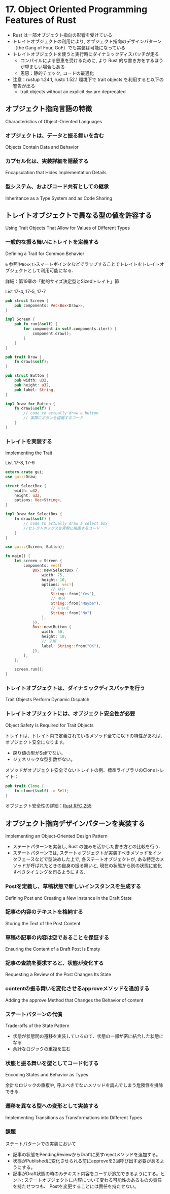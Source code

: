 # 17. Object Oriented Programming Features of Rust

- Rust は一部オブジェクト指向の影響を受けている
- トレイトオブジェクトの利用により, オブジェクト指向のデザインパターン（the Gang of Four, GoF）でも実装は可能になっている
- トレイトオブジェクトを使うと実行時にダイナミックディスパッチが走る
  - コンパイルによる恩恵を受けるために, より Rust 的な書き方をするほうが望ましい場合もある
  - 恩恵：静的チェック, コードの最適化
- 注意：rustup 1.24.1, rustc 1.52.1 環境下で trait objects を利用すると以下の警告が出る
  - trait objects without an explicit `dyn` are deprecated


## オブジェクト指向言語の特徴
Characteristics of Object-Oriented Languages

### オブジェクトは、データと振る舞いを含む
Objects Contain Data and Behavior

### カプセル化は、実装詳細を隠蔽する
Encapsulation that Hides Implementation Details

### 型システム、およびコード共有としての継承
Inheritance as a Type System and as Code Sharing


## トレイトオブジェクトで異なる型の値を許容する
Using Trait Objects That Allow for Values of Different Types

### 一般的な振る舞いにトレイトを定義する
Defining a Trait for Common Behavior

`&` 参照や`Box<T>`スマートポインタなどでラップすることでトレイトをトレイトオブジェクトとして利用可能になる.

詳細：第19章の「動的サイズ決定型とSizedトレイト」節

List 17-4, 17-5, 17-7

```rust
pub struct Screen {
    pub components: Vec<Box<Draw>>,
}

impl Screen {
    pub fn run(&self) {
        for component in self.components.iter() {
            component.draw();
        }
    }
}

pub trait Draw {
    fn draw(&self);
}

pub struct Button {
    pub width: u32,
    pub height: u32,
    pub label: String,
}

impl Draw for Button {
    fn draw(&self) {
        // code to actually draw a button
        // 実際にボタンを描画するコード
    }
}
```

### トレイトを実装する
Implementing the Trait

List 17-8, 17-9

```rust
extern crate gui;
use gui::Draw;

struct SelectBox {
    width: u32,
    height: u32,
    options: Vec<String>,
}

impl Draw for SelectBox {
    fn draw(&self) {
        // code to actually draw a select box
        //セレクトボックスを実際に描画するコード
    }
}

use gui::{Screen, Button};

fn main() {
    let screen = Screen {
        components: vec![
            Box::new(SelectBox {
                width: 75,
                height: 10,
                options: vec![
                    // はい
                    String::from("Yes"),
                    // 多分
                    String::from("Maybe"),
                    // いいえ
                    String::from("No")
                ],
            }),
            Box::new(Button {
                width: 50,
                height: 10,
                // 了解
                label: String::from("OK"),
            }),
        ],
    };

    screen.run();
}
```

### トレイトオブジェクトは、ダイナミックディスパッチを行う
Trait Objects Perform Dynamic Dispatch

### トレイトオブジェクトには、オブジェクト安全性が必要
Object Safety Is Required for Trait Objects

トレイトは、トレイト内で定義されているメソッド全てに以下の特性があれば、オブジェクト安全になります。

- 戻り値の型がSelfでない。
- ジェネリックな型引数がない。

メソッドがオブジェクト安全でないトレイトの例、標準ライブラリのCloneトレイト：

```rust
pub trait Clone {
    fn clone(&self) -> Self;
}
```

オブジェクト安全性の詳細：[Rust RFC 255](https://github.com/rust-lang/rfcs/blob/master/text/0255-object-safety.md)


## オブジェクト指向デザインパターンを実装する
Implementing an Object-Oriented Design Pattern

- ステートパターンを実装し, Rust の強みを活かした書き方との比較を行う.
- ステートパターンでは, ステートオブジェクトが実装すべきメソッドをインタフェースなどで型決めした上で, 各ステートオブジェクトが, ある特定のメソッドが呼ばれたときの自身の振る舞いと, 現在の状態から別の状態に変化すべきタイミングを司るようにする.

### Postを定義し、草稿状態で新しいインスタンスを生成する
Defining Post and Creating a New Instance in the Draft State

### 記事の内容のテキストを格納する
Storing the Text of the Post Content

### 草稿の記事の内容は空であることを保証する
Ensuring the Content of a Draft Post Is Empty

### 記事の査読を要求すると、状態が変化する
Requesting a Review of the Post Changes Its State

### contentの振る舞いを変化させるapproveメソッドを追加する
Adding the approve Method that Changes the Behavior of content

### ステートパターンの代償
Trade-offs of the State Pattern

- 状態が状態間の遷移を実装しているので、状態の一部が密に結合した状態になる
- 余計なロジックの重複を生む

### 状態と振る舞いを型としてコード化する
Encoding States and Behavior as Types

余計なロジックの重複や, 呼ぶべきでないメソッドを読んでしまう危険性を排除できる.

### 遷移を異なる型への変形として実装する
Implementing Transitions as Transformations into Different Types

### 課題
ステートパターンでの実装において

- 記事の状態をPendingReviewからDraftに戻すrejectメソッドを追加する。
- 状態がPublishedに変化させられる前にapproveを2回呼び出す必要があるようにする。
- 記事がDraft状態の時のみテキスト内容をユーザが追加できるようにする。ヒント: ステートオブジェクトに内容について変わる可能性のあるものの責任を持たせつつも、 Postを変更することには責任を持たせない。

